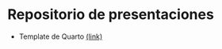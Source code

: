# Repositorio de presentaciones

- Template de Quarto [(link)](https://github.com/datos-Fundar/quarto-template)